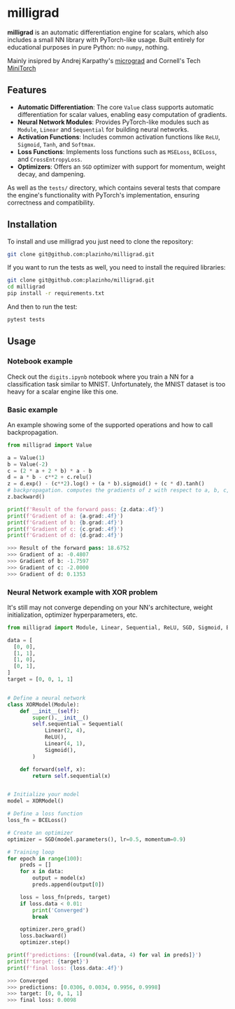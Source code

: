 # milligrad

**milligrad** is an automatic differentiation engine for scalars, which also includes a small NN library with PyTorch-like usage. Built entirely for educational purposes in pure Python: no `numpy`, nothing.

Mainly insipred by Andrej Karpathy's [micrograd](https://github.com/karpathy/micrograd) and Cornell's Tech [MiniTorch](https://minitorch.github.io)

## Features

- **Automatic Differentiation**: The core `Value` class supports automatic differentiation for scalar values, enabling easy computation of gradients.
- **Neural Network Modules**: Provides PyTorch-like modules such as `Module`, `Linear` and `Sequential` for building neural networks.
- **Activation Functions**: Includes common activation functions like `ReLU`, `Sigmoid`, `Tanh`, and `Softmax`.
- **Loss Functions**: Implements loss functions such as `MSELoss`, `BCELoss`, and `CrossEntropyLoss`.
- **Optimizers**: Offers an `SGD` optimizer with support for momentum, weight decay, and dampening.

As well as the `tests/` directory, which contains several tests that compare the engine's functionality with PyTorch's implementation, ensuring correctness and compatibility.

## Installation

To install and use milligrad you just need to clone the repository:

```bash
git clone git@github.com:plazinho/milligrad.git
```

If you want to run the tests as well, you need to install the required libraries:

```bash
git clone git@github.com:plazinho/milligrad.git
cd milligrad
pip install -r requirements.txt
```

And then to run the test:

```bash
pytest tests
```

## Usage

### Notebook example

Check out the `digits.ipynb` notebook where you train a NN for a classification task similar to MNIST. Unfortunately, the MNIST dataset is too heavy for a scalar engine like this one.

### Basic example

An example showing some of the supported operations and how to call backpropagation.

```python
from milligrad import Value

a = Value(1)
b = Value(-2)
c = (2 * a + 2 * b) * a - b
d = a * b - c**2 + c.relu()
z = d.exp() - (c**2).log() + (a * b).sigmoid() + (c * d).tanh()
# backpropagation. computes the gradients of z with respect to a, b, c, and d
z.backward()

print(f'Result of the forward pass: {z.data:.4f}')
print(f'Gradient of a: {a.grad:.4f}')
print(f'Gradient of b: {b.grad:.4f}')
print(f'Gradient of c: {c.grad:.4f}')
print(f'Gradient of d: {d.grad:.4f}')

>>> Result of the forward pass: 18.6752
>>> Gradient of a: -0.4807
>>> Gradient of b: -1.7597
>>> Gradient of c: -2.0000
>>> Gradient of d: 0.1353
```

### Neural Network example with XOR problem

It's still may not converge depending on your NN's architecture, weight initialization, optimizer hyperparameters, etc.

```python
from milligrad import Module, Linear, Sequential, ReLU, SGD, Sigmoid, BCELoss

data = [
  [0, 0],
  [1, 1],
  [1, 0],
  [0, 1],
]
target = [0, 0, 1, 1]


# Define a neural network
class XORModel(Module):
    def __init__(self):
        super().__init__()
        self.sequential = Sequential(
            Linear(2, 4),
            ReLU(),
            Linear(4, 1),
            Sigmoid(),
        )

    def forward(self, x):
        return self.sequential(x)


# Initialize your model
model = XORModel()

# Define a loss function
loss_fn = BCELoss()

# Create an optimizer
optimizer = SGD(model.parameters(), lr=0.5, momentum=0.9)

# Training loop
for epoch in range(100):
    preds = []
    for x in data:
        output = model(x)
        preds.append(output[0])

    loss = loss_fn(preds, target)
    if loss.data < 0.01:
        print('Converged')
        break

    optimizer.zero_grad()
    loss.backward()
    optimizer.step()

print(f'predictions: {[round(val.data, 4) for val in preds]}')
print(f'target: {target}')
print(f'final loss: {loss.data:.4f}')

>>> Converged
>>> predictions: [0.0306, 0.0034, 0.9956, 0.9998]
>>> target: [0, 0, 1, 1]
>>> final loss: 0.0098
```
